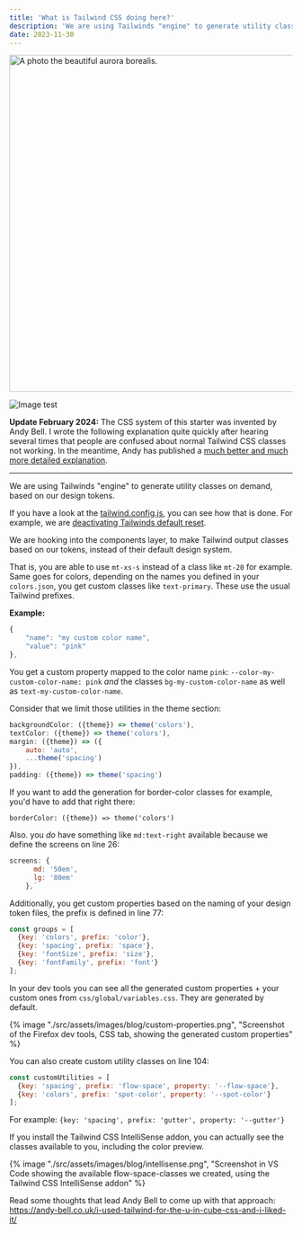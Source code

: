 ```yaml
---
title: 'What is Tailwind CSS doing here?'
description: 'We are using Tailwinds "engine" to generate utility classes on demand, based on our design tokens. '
date: 2023-11-30
---
```

<img webc:is="eleventy-image" width="600,1000" sizes="100vw" src="img/sheng-hu-ln.jpg" formats="avif,webp,jpeg" alt="A photo the beautiful aurora borealis.">




![Image test](https://paulapplegate.com/.netlify/images?url=/italy.jpg&w=800&h=600)



**Update February 2024:**
The CSS system of this starter was invented by Andy Bell.
I wrote the following explanation quite quickly after hearing several times that people are confused about normal Tailwind CSS classes not working. In the meantime, Andy has published a [much better and much more detailed explanation](https://piccalil.li/blog/a-css-project-boilerplate/).

---

We are using Tailwinds "engine" to generate utility classes on demand, based on our design tokens.

If you have a look at the [tailwind.config.js](https://github.com/madrilene/eleventy-excellent/blob/main/tailwind.config.js), you can see how that is done. For example, we are [deactivating Tailwinds default reset](https://github.com/madrilene/eleventy-excellent/blob/main/tailwind.config.js#L67C1-L69C5).

We are hooking into the components layer, to make Tailwind output classes based on our tokens, instead of their default design system.

That is, you are able to use `mt-xs-s` instead of a class like `mt-20` for example. Same goes for colors, depending on the names you defined in your `colors.json`, you get custom classes like `text-primary`. These use the usual Tailwind prefixes.

**Example:**

```js
{
	"name": "my custom color name",
	"value": "pink"
},
```

You get a custom property mapped to the color name `pink`: `--color-my-custom-color-name: pink` _and_ the classes `bg-my-custom-color-name` as well as `text-my-custom-color-name`.

Consider that we limit those utilities in the theme section:

```js
backgroundColor: ({theme}) => theme('colors'),
textColor: ({theme}) => theme('colors'),
margin: ({theme}) => ({
	auto: 'auto',
	...theme('spacing')
}),
padding: ({theme}) => theme('spacing')
```

If you want to add the generation for border-color classes for example, you'd have to add that right there:

`borderColor: ({theme}) => theme('colors')`

Also. you _do_ have something like `md:text-right` available because we define the screens on line 26:

```js
screens: {
      md: '50em',
      lg: '80em'
    },`
```

Additionally, you get custom properties based on the naming of your design token files, the prefix is defined in line 77:

```js
const groups = [
  {key: 'colors', prefix: 'color'},
  {key: 'spacing', prefix: 'space'},
  {key: 'fontSize', prefix: 'size'},
  {key: 'fontFamily', prefix: 'font'}
];
```

In your dev tools you can see all the generated custom properties + your custom ones from `css/global/variables.css`.
They are generated by default.

{% image "./src/assets/images/blog/custom-properties.png", "Screenshot of the Firefox dev tools, CSS tab, showing the generated custom properties" %}

You can also create custom utility classes on line 104:

```js
const customUtilities = [
  {key: 'spacing', prefix: 'flow-space', property: '--flow-space'},
  {key: 'colors', prefix: 'spot-color', property: '--spot-color'}
];
```

For example: `{key: 'spacing', prefix: 'gutter', property: '--gutter'}`

If you install the Tailwind CSS IntelliSense addon, you can actually see the classes available to you, including the color preview.

{% image "./src/assets/images/blog/intellisense.png", "Screenshot in VS Code showing the available flow-space-classes we created, using the Tailwind CSS IntelliSense addon" %}

Read some thoughts that lead Andy Bell to come up with that approach: https://andy-bell.co.uk/i-used-tailwind-for-the-u-in-cube-css-and-i-liked-it/
